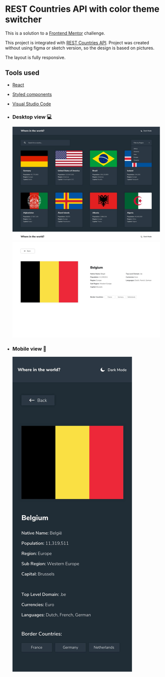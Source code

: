 # REST Countries API with color theme switcher

This is a solution to a [Frontend Mentor](https://frontendmentor.io/) challenge.

This project is integrated with [REST Countries API](https://restcountries.com/). Project was created without using figma or sketch version, so the design is based on pictures.

The layout is fully responsive.

## Tools used

- [React](https://reactjs.org)
- [Styled components](https://styled-components.com/)
- [Visual Studio Code](https://code.visualstudio.com/)

- ### Desktop view 💻

  ![](./public/images/desktop-design-home-dark.jpg)
  ![](./public/images/desktop-design-detail-light.jpg)

- ### Mobile view 📱
  ![](./public/images/mobile-design-detail-dark.jpg)
